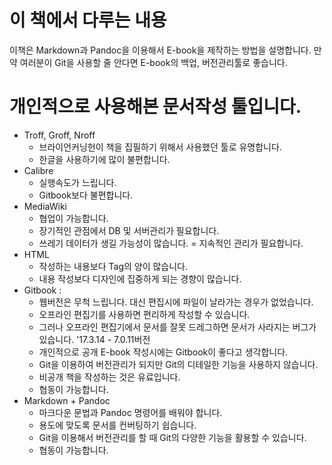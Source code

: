 # 이 책에서 다루는 내용
이책은 Markdown과 Pandoc을 이용해서 E-book을 제작하는 방법을 설명합니다.
만약 여러분이 Git을 사용할 줄 안다면 E-book의 백업, 버전관리툴로 좋습니다.

# 개인적으로 사용해본 문서작성 툴입니다.
- Troff, Groff, Nroff
	- 브라이언커닝헌이 책을 집필하기 위해서 사용했던 툴로 유명합니다.
	- 한글을 사용하기에 많이 불편합니다.
- Calibre
	- 실행속도가 느립니다.
	- Gitbook보다 불편합니다.
- MediaWiki
	- 협업이 가능합니다.
	- 장기적인 관점에서 DB 및 서버관리가 필요합니다.
	- 쓰레기 데이터가 생길 가능성이 많습니다. = 지속적인 관리가 필요합니다.
- HTML
	- 작성하는 내용보다 Tag의 양이 많습니다.
	- 내용 작성보다 디자인에 집중하게 되는 경향이 많습니다.
- Gitbook :
	- 웹버전은 무척 느립니다. 대신 편집시에 파일이 날라가는 경우가 없었습니다.
	- 오프라인 편집기를 사용하면 편리하게 작성할 수 있습니다.
	- 그러나 오프라인 편집기에서 문서를 잘못 드레그하면 문서가 사라지는 버그가 있습니다. '17.3.14 - 7.0.11버전
	- 개인적으로 공개 E-book 작성시에는 Gitbook이 좋다고 생각합니다.
	- Git을 이용하여 버전관리가 되지만 Git의 디테일한 기능을 사용하지 않습니다.
	- 비공개 책을 작성하는 것은 유료입니다.
	- 협동이 가능합니다.
- Markdown + Pandoc
	- 마크다운 문법과 Pandoc 명령어를 배워야 합니다.
	- 용도에 맞도록 문서를 컨버팅하기 쉽습니다.
	- Git을 이용해서 버전관리를 할 때 Git의 다양한 기능을 활용할 수 있습니다.
	- 협동이 가능합니다.
